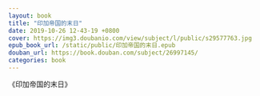 ```yaml
---
layout: book
title: "印加帝国的末日"
date: 2019-10-26 12-43-19 +0800
cover: https://img3.doubanio.com/view/subject/l/public/s29577763.jpg
epub_book_url: /static/public/印加帝国的末日.epub
douban_url: https://book.douban.com/subject/26997145/
categories: book
---
```


《印加帝国的末日》